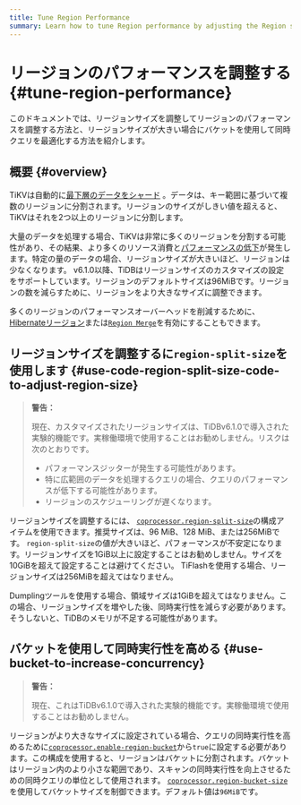```yaml
---
title: Tune Region Performance
summary: Learn how to tune Region performance by adjusting the Region size and how to use buckets to optimize concurrent queries when the Region size is large.
---
```


# リージョンのパフォーマンスを調整する {#tune-region-performance}

このドキュメントでは、リージョンサイズを調整してリージョンのパフォーマンスを調整する方法と、リージョンサイズが大きい場合にバケットを使用して同時クエリを最適化する方法を紹介します。

## 概要 {#overview}

TiKVは自動的に[最下層のデータをシャード](/best-practices/tidb-best-practices.md#data-sharding) 。データは、キー範囲に基づいて複数のリージョンに分割されます。リージョンのサイズがしきい値を超えると、TiKVはそれを2つ以上のリージョンに分割します。

大量のデータを処理する場合、TiKVは非常に多くのリージョンを分割する可能性があり、その結果、より多くのリソース消費と[パフォーマンスの低下](/best-practices/massive-regions-best-practices.md#performance-problem)が発生します。特定の量のデータの場合、リージョンサイズが大きいほど、リージョンは少なくなります。 v6.1.0以降、TiDBはリージョンサイズのカスタマイズの設定をサポートしています。リージョンのデフォルトサイズは96MiBです。リージョンの数を減らすために、リージョンをより大きなサイズに調整できます。

多くのリージョンのパフォーマンスオーバーヘッドを削減するために、 [Hibernateリージョン](/best-practices/massive-regions-best-practices.md#method-4-increase-the-number-of-tikv-instances)または[`Region Merge`](/best-practices/massive-regions-best-practices.md#method-5-adjust-raft-base-tick-interval)を有効にすることもできます。

## リージョンサイズを調整するに<code>region-split-size</code>を使用します {#use-code-region-split-size-code-to-adjust-region-size}

> **警告：**
>
> 現在、カスタマイズされたリージョンサイズは、TiDBv6.1.0で導入された実験的機能です。実稼働環境で使用することはお勧めしません。リスクは次のとおりです。
>
> -   パフォーマンスジッターが発生する可能性があります。
> -   特に広範囲のデータを処理するクエリの場合、クエリのパフォーマンスが低下する可能性があります。
> -   リージョンのスケジューリングが遅くなります。

リージョンサイズを調整するには、 [`coprocessor.region-split-size`](/tikv-configuration-file.md#region-split-size)の構成アイテムを使用できます。推奨サイズは、96 MiB、128 MiB、または256MiBです。 `region-split-size`の値が大きいほど、パフォーマンスが不安定になります。リージョンサイズを1GiB以上に設定することはお勧めしません。サイズを10GiBを超えて設定することは避けてください。 TiFlashを使用する場合、リージョンサイズは256MiBを超えてはなりません。

Dumplingツールを使用する場合、領域サイズは1GiBを超えてはなりません。この場合、リージョンサイズを増やした後、同時実行性を減らす必要があります。そうしないと、TiDBのメモリが不足する可能性があります。

## バケットを使用して同時実行性を高める {#use-bucket-to-increase-concurrency}

> **警告：**
>
> 現在、これはTiDBv6.1.0で導入された実験的機能です。実稼働環境で使用することはお勧めしません。

リージョンがより大きなサイズに設定されている場合、クエリの同時実行性を高めるために[`coprocessor.enable-region-bucket`](/tikv-configuration-file.md#enable-region-bucket-new-in-v610)から`true`に設定する必要があります。この構成を使用すると、リージョンはバケットに分割されます。バケットはリージョン内のより小さな範囲であり、スキャンの同時実行性を向上させるための同時クエリの単位として使用されます。 [`coprocessor.region-bucket-size`](/tikv-configuration-file.md#region-bucket-size-new-in-v610)を使用してバケットサイズを制御できます。デフォルト値は`96MiB`です。

